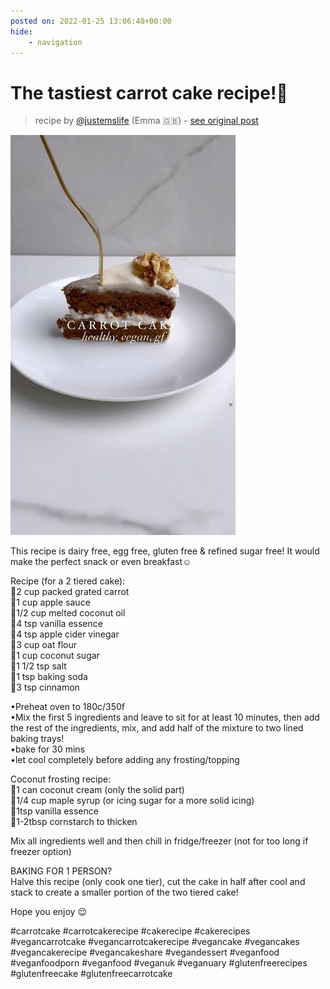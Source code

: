 ```yaml
---
posted on: 2022-01-25 13:06:48+00:00
hide:
    - navigation
---
```


# The tastiest carrot cake recipe!🥕 

> recipe by [@justemslife](https://www.instagram.com/justemslife/) 
(Emma 🇬🇧) - [see original post](https://instagram.com/p/CZJ2vUWoQZ0)

![](../img/justemslife_25-01-2022_1301.png)

  
This recipe is dairy free, egg free, gluten free & refined sugar free! It would make the perfect snack or even breakfast☺️  
  
Recipe (for a 2 tiered cake):  
🥕2 cup packed grated carrot  
🍏1 cup apple sauce  
🥥1/2 cup melted coconut oil   
🧡4 tsp vanilla essence  
💛4 tsp apple cider vinegar  
🌾3 cup oat flour  
🥥1 cup coconut sugar  
🧂1 1/2 tsp salt  
🥄1 tsp baking soda  
🤎3 tsp cinnamon  
  
•Preheat oven to 180c/350f  
•Mix the first 5 ingredients and leave to sit for at least 10 minutes, then add the rest of the ingredients, mix, and add half of the mixture to two lined baking trays!  
•bake for 30 mins  
•let cool completely before adding any frosting/topping  
  
Coconut frosting recipe:  
🥥1 can coconut cream (only the solid part)  
🍯1/4 cup maple syrup (or icing sugar for a more solid icing)  
🧡1tsp vanilla essence  
🤍1-2tbsp cornstarch to thicken  
  
Mix all ingredients well and then chill in fridge/freezer (not for too long if freezer option)  
  
BAKING FOR 1 PERSON?   
Halve this recipe (only cook one tier), cut the cake in half after cool and stack to create a smaller portion of the two tiered cake!  
  
Hope you enjoy 😌  
  
\#carrotcake \#carrotcakerecipe \#cakerecipe \#cakerecipes \#vegancarrotcake \#vegancarrotcakerecipe \#vegancake \#vegancakes \#vegancakerecipe \#vegancakeshare \#vegandessert \#veganfood \#veganfoodporn \#veganfood \#veganuk \#veganuary \#glutenfreerecipes \#glutenfreecake \#glutenfreecarrotcake   